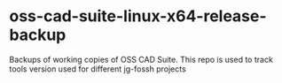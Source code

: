 # oss-cad-suite-linux-x64-release-backup
Backups of working copies of OSS CAD Suite. This repo is used to track tools version used for different jg-fossh projects
